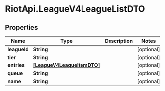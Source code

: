# RiotApi.LeagueV4LeagueListDTO

## Properties
Name | Type | Description | Notes
------------ | ------------- | ------------- | -------------
**leagueId** | **String** |  | [optional] 
**tier** | **String** |  | [optional] 
**entries** | [**[LeagueV4LeagueItemDTO]**](LeagueV4LeagueItemDTO.md) |  | [optional] 
**queue** | **String** |  | [optional] 
**name** | **String** |  | [optional] 


